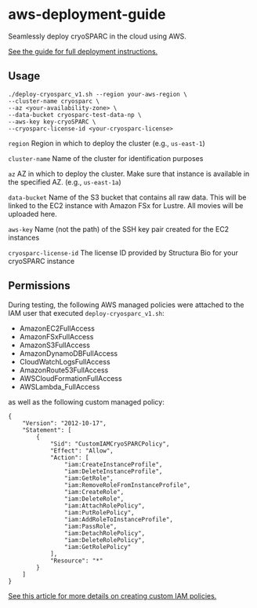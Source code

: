 # aws-deployment-guide
Seamlessly deploy cryoSPARC in the cloud using AWS.

[See the guide for full deployment instructions.](https://guide.cryosparc.com/deploy/cryosparc-on-aws)

## Usage
```
./deploy-cryosparc_v1.sh --region your-aws-region \
--cluster-name cryosparc \
--az <your-availability-zone> \
--data-bucket cryosparc-test-data-np \
--aws-key key-cryoSPARC \
--cryosparc-license-id <your-cryosparc-license>
```
`region` Region in which to deploy the cluster (e.g., `us-east-1`)

`cluster-name` Name of the cluster for identification purposes

`az` AZ in which to deploy the cluster. Make sure that instance is available in the specified AZ. (e.g., `us-east-1a`)

`data-bucket` Name of the S3 bucket that contains all raw data. This will be linked to the EC2 instance with Amazon FSx for Lustre. All movies will be uploaded here. 

`aws-key` Name (not the path) of the SSH key pair created for the EC2 instances

`cryosparc-license-id` The license ID provided by Structura Bio for your cryoSPARC instance

## Permissions
During testing, the following AWS managed policies were attached to the IAM user that executed `deploy-cryosparc_v1.sh`:

- AmazonEC2FullAccess
- AmazonFSxFullAccess
- AmazonS3FullAccess
- AmazonDynamoDBFullAccess
- CloudWatchLogsFullAccess
- AmazonRoute53FullAccess
- AWSCloudFormationFullAccess
- AWSLambda_FullAccess


as well as the following custom managed policy:
```
{
    "Version": "2012-10-17",
    "Statement": [
        {
            "Sid": "CustomIAMCryoSPARCPolicy",
            "Effect": "Allow",
            "Action": [
                "iam:CreateInstanceProfile",
                "iam:DeleteInstanceProfile",
                "iam:GetRole",
                "iam:RemoveRoleFromInstanceProfile",
                "iam:CreateRole",
                "iam:DeleteRole",
                "iam:AttachRolePolicy",
                "iam:PutRolePolicy",
                "iam:AddRoleToInstanceProfile",
                "iam:PassRole",
                "iam:DetachRolePolicy",
                "iam:DeleteRolePolicy",
                "iam:GetRolePolicy"
            ],
            "Resource": "*"
        }
    ]
}
```
[See this article for more details on creating custom IAM policies.](https://docs.aws.amazon.com/IAM/latest/UserGuide/access_policies_create-console.html)
